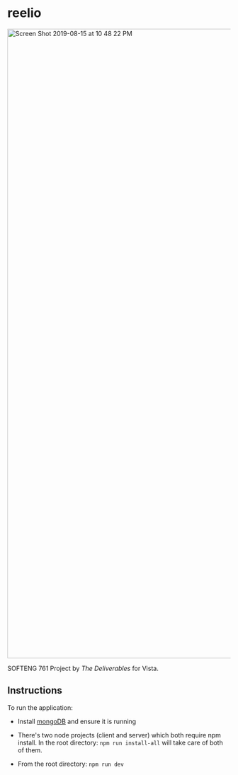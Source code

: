 # reelio

<img width="1423" alt="Screen Shot 2019-08-15 at 10 48 22 PM" src="https://user-images.githubusercontent.com/31422519/63128438-102af480-c009-11e9-9bea-cc362bfab58f.png">

SOFTENG 761 Project by *The Deliverables* for Vista.

## Instructions
To run the application:

- Install [mongoDB](https://docs.mongodb.com/manual/installation/) and ensure it is running

- There's two node projects (client and server) which both require npm install. In the root directory: `npm run install-all` will take care of both of them.

- From the root directory: `npm run dev`
